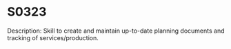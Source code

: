 # S0323
Description: Skill to create and maintain up-to-date planning documents and tracking of services/production.
